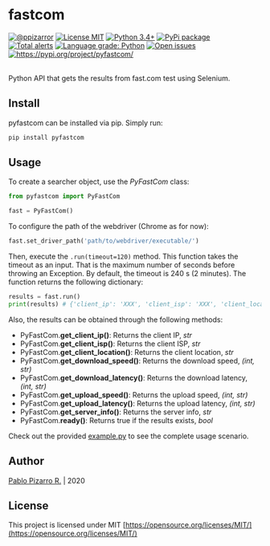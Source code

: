 # fastcom

<div align="left">
<a href="https://ppizarror.com"><img alt="@ppizarror" src="https://img.shields.io/badge/author-Pablo%20Pizarro%20R.-lightgray.svg" /></a>
<a href="https://opensource.org/licenses/MIT/"><img alt="License MIT" src="https://img.shields.io/badge/license-MIT-blue.svg" /></a>
<a href="https://www.python.org/downloads/"><img alt="Python 3.4+" src="https://img.shields.io/badge/python-3.4+-red.svg" /></a>
<a href="https://pypi.org/project/pyfastcom"><img alt="PyPi package" src="https://badge.fury.io/py/pyfastcom.svg" /></a>
<br />
<a href="https://lgtm.com/projects/g/ppizarror/pyfastcom/alerts"><img alt="Total alerts" src="https://img.shields.io/lgtm/alerts/g/ppizarror/pyfastcom.svg?logo=lgtm&logoWidth=18" /></a>
<a href="https://lgtm.com/projects/g/ppizarror/pyfastcom/context:python"><img alt="Language grade: Python" src="https://img.shields.io/lgtm/grade/python/g/ppizarror/pyfastcom.svg?logo=lgtm&logoWidth=18" /></a>
<a href="https://github.com/ppizarror/pyfastcom/issues"><img alt="Open issues" src="https://img.shields.io/github/issues/ppizarror/pyfastcom" /></a>
<a href="https://pypi.org/project/pyfastcom/"><img alt="https://pypi.org/project/pyfastcom/" src="https://img.shields.io/pypi/dm/pyfastcom?color=purple" /></a>
</div><br />

Python API that gets the results from fast.com test using Selenium.

## Install

pyfastcom can be installed via pip. Simply run:

```bash
pip install pyfastcom
```

## Usage

To create a searcher object, use the *PyFastCom* class:

```python
from pyfastcom import PyFastCom

fast = PyFastCom()
```

To configure the path of the webdriver (Chrome as for now):

```python
fast.set_driver_path('path/to/webdriver/executable/')
```

Then, execute the `.run(timeout=120)` method. This function takes the timeout as an input. That is the maximum number of seconds before throwing an Exception. By default, the timeout is 240 s (2 minutes). The function returns the following dictionary:

```python
results = fast.run()
print(results) # {'client_ip': 'XXX', 'client_isp': 'XXX', 'client_location': 'XXX', 'download': (100, 'Mbps'), 'latency_download': (1, 'ms'), 'latency_upload': (1, 'ms'), 'server_info': 'XXX', 'upload': (100, 'Mbps')}
```

Also, the results can be obtained through the following methods:

- PyFastCom.**get_client_ip()**: Returns the client IP, *str*
- PyFastCom.**get_client_isp()**: Returns the client ISP, *str*
- PyFastCom.**get_client_location()**: Returns the client location, *str*
- PyFastCom.**get_download_speed()**: Returns the download speed, *(int, str)*
- PyFastCom.**get_download_latency()**: Returns the download latency, *(int, str)*
- PyFastCom.**get_upload_speed()**: Returns the upload speed, *(int, str)*
- PyFastCom.**get_upload_latency()**: Returns the upload latency, *(int, str)*
- PyFastCom.**get_server_info()**: Returns the server info, *str*
- PyFastCom.**ready()**: Returns true if the results exists, *bool*

Check out the provided <a href="https://github.com/ppizarror/pyfastcom/blob/main/example.py">example.py</a> to see the complete usage scenario.

## Author

[Pablo Pizarro R.](https://ppizarror.com) | 2020

## License

This project is licensed under MIT [https://opensource.org/licenses/MIT/](https://opensource.org/licenses/MIT/)
